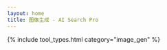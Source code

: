 ```yaml
---
layout: home
title: 图像生成 - AI Search Pro
---
```


{% include tool_types.html category="image_gen" %}